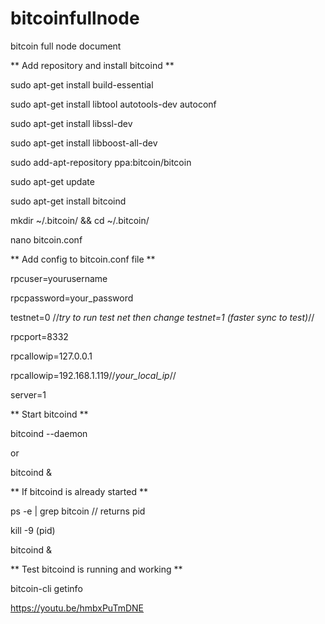 # bitcoinfullnode
bitcoin full node document

** Add repository and install bitcoind ** 

sudo apt-get install build-essential

sudo apt-get install libtool autotools-dev autoconf

sudo apt-get install libssl-dev

sudo apt-get install libboost-all-dev

sudo add-apt-repository ppa:bitcoin/bitcoin

sudo apt-get update

sudo apt-get install bitcoind

mkdir ~/.bitcoin/ && cd ~/.bitcoin/

nano bitcoin.conf

** Add config to bitcoin.conf file ** 

rpcuser=yourusername

rpcpassword=your_password

testnet=0 //*try to run test net then change testnet=1 (faster sync to test)*//

rpcport=8332

rpcallowip=127.0.0.1

rpcallowip=192.168.1.119//*your_local_ip*//

server=1



** Start bitcoind ** 


bitcoind --daemon

or

bitcoind &



** If bitcoind is already started ** 


ps -e | grep bitcoin // returns pid

kill -9 (pid)

bitcoind &


** Test bitcoind is running and working **


bitcoin-cli getinfo


https://youtu.be/hmbxPuTmDNE

